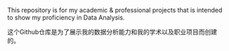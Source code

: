 This repository is for my academic & professional projects that is intended to show my proficiency in Data Analysis. 

这个Github仓库是为了展示我的数据分析能力和我的学术以及职业项目而创建的。

